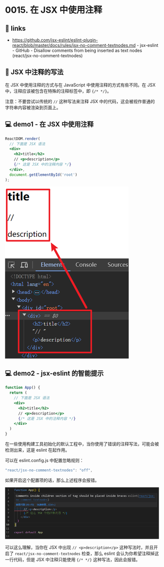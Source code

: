 # 0015. 在 JSX 中使用注释

## 🔗 links

- https://github.com/jsx-eslint/eslint-plugin-react/blob/master/docs/rules/jsx-no-comment-textnodes.md - jsx-eslint - GitHub - Disallow comments from being inserted as text nodes (react/jsx-no-comment-textnodes)

## 📝 JSX 中注释的写法

在 JSX 中使用注释的方式与在 JavaScript 中使用注释的方式有些不同。在 JSX 中，注释应该被包含在特殊的注释标签中，即 `{/* */}`。

注意：不要尝试以传统的 `//` 这种写法来注释 JSX 中的代码，这会被视作普通的字符串内容被渲染到页面上。

## 💻 demo1 - 在 JSX 中使用注释

```jsx
ReactDOM.render(
  // 下面是 JSX 语法
  <div>
    <h2>title</h2>
    // <p>description</p>
    {/* 这是 JSX 中的注释内容 */}
  </div>,
  document.getElementById('root')
);
```

![](md-imgs/2024-09-27-17-22-41.png)

## 💻 demo2 - jsx-eslint 的智能提示

```jsx
function App() {
  return (
    // 下面是 JSX 语法
    <div>
      <h2>title</h2>
      // <p>description</p>
      {/* 这是 JSX 中的注释内容 */}
    </div>
  )
}
```

在一些使用构建工具初始化的默认工程中，当你使用了错误的注释写法，可能会被检测出来，这是 eslint 在起作用。

可以在 eslint.config.js 中配置忽略规则：

```js
"react/jsx-no-comment-textnodes": "off",
```

如果开启这个配置项的话，那么上述程序会报错。

![](md-imgs/2024-09-27-17-33-10.png)

可以这么理解，当你在 JSX 中出现 `// <p>description</p>` 这种写法时，并且开启了 `react/jsx-no-comment-textnodes` 检查，那么 eslint 会认为你希望注释掉这一行代码，但是 JSX 中注释只能使用 `{/* */}` 这种写法，因此会报错。
